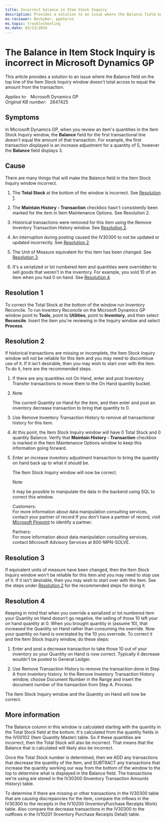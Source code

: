 ```yaml
---
title: Incorrect balance in Item Stock Inquiry
description: Provides a solution to an issue where the Balance field on the top line of the Item Stock Inquiry window doesn't total across to equal the amount from the transaction.
ms.reviewer: Beckyber, ppeterso
ms.topic: troubleshooting
ms.date: 03/13/2024
---
```

# The Balance in Item Stock Inquiry is incorrect in Microsoft Dynamics GP

This article provides a solution to an issue where the Balance field on the top line of the Item Stock Inquiry window doesn't total across to equal the amount from the transaction.

_Applies to:_ &nbsp; Microsoft Dynamics GP  
_Original KB number:_ &nbsp; 2647425

## Symptoms

In Microsoft Dynamics GP, when you review an item's quantities in the Item Stock Inquiry window, the **Balance** field for the first transactional line doesn't equal the amount of that transaction. For example, the first transaction displayed is an increase adjustment for a quantity of 5, however the **Balance** field displays 3.

## Cause

There are many things that will make the Balance field in the Item Stock Inquiry window incorrect.

1. The **Total Stock** at the bottom of the window is incorrect. See [Resolution 1](#resolution-1).

2. The **Maintain History - Transaction** checkbox hasn't consistently been marked for the item in Item Maintenance Options. See Resolution 2.

3. Historical transactions were removed for this item using the Remove Inventory Transaction History window. See [Resolution 2](#resolution-2).

4. An interruption during posting caused the IV30300 to not be updated or updated incorrectly. See [Resolution 2](#resolution-2).

5. The Unit of Measure equivalent for this item has been changed. See [Resolution 3](#resolution-3).

6. It's a serialized or lot numbered item and quantities were overridden to sell goods that weren't in the inventory. For example, you sold 10 of an item when you had 0 on hand. See [Resolution 4](#resolution-4).

## Resolution 1

To correct the Total Stock at the bottom of the window run Inventory Reconcile. To run Inventory Reconcile on the Microsoft Dynamics GP window point to **Tools**, point to **Utilities**, point to **Inventory**, and then select **Reconcile**. Insert the item you're reviewing in the Inquiry window and select **Process**.

## Resolution 2

If historical transactions are missing or incomplete, the Item Stock Inquiry window will not be reliable for this item and you may need to discontinue use of it. If it isn't desirable, then you may wish to start over with the item. To do it, here are the recommended steps.

1. If there are any quantities not On Hand, enter and post Inventory Transfer transactions to move them to the On Hand quantity bucket.

1. > [!NOTE]
   > The current Quantity on Hand for the item, and then enter and post an inventory decrease transaction to bring that quantity to 0.

1. Use Remove Inventory Transaction History to remove all transactional history for this item.

1. At this point, the Item Stock Inquiry window will have 0 Total Stock and 0 quantity Balance. Verify that **Maintain History - Transaction** checkbox is marked in the Item Maintenance Options window to keep this information going forward.

1. Enter an increase inventory adjustment transaction to bring the quantity on hand back up to what it should be.

    The Item Stock Inquiry window will now be correct.

    > [!NOTE]
    > It may be possible to manipulate the data in the backend using SQL to correct this window.

    Customers:  
    For more information about data manipulation consulting services, contact your partner of record If you don't have a partner of record, visit [Microsoft Pinpoint](https://www.microsoft.com/solution-providers/home) to identify a partner.

    Partners:  
    For more information about data manipulation consulting services, contact Microsoft Advisory Services at 800-MPN-SOLVE.

## Resolution 3

If equivalent units of measure have been changed, then the Item Stock Inquiry window won't be reliable for this item and you may need to stop use of it. If it isn't desirable, then you may wish to start over with the item. See the steps under [Resolution 2](#resolution-2) for the recommended steps for doing it.

## Resolution 4

Keeping in mind that when you override a serialized or lot numbered item your Quantity on Hand doesn't go negative, the selling of those 10 left your on hand quantity at 0. When you brought quantity in (assume 10), that increased the Quantity on Hand rather than consuming the override. Now your quantity on hand is overstated by the 10 you overrode. To correct it and the Item Stock Inquiry window, do these steps:

1. Enter and post a decrease transaction to take those 10 out of your inventory so your Quantity on Hand is now correct. Typically it decrease wouldn't be posted to General Ledger.

1. Use Remove Transaction History to remove the transaction done in Step A from inventory history. In the Remove Inventory Transaction History window, choose Document Number in the Range and insert the document number of the transaction from Step A. Process.

The Item Stock Inquiry window and the Quantity on Hand will now be correct.

## More information

The Balance column in this window is calculated starting with the quantity in the Total Stock field at the bottom. It's calculated from the quantity fields in the IV00102 (Item Quantity Master) table. So if these quantities are incorrect, then the Total Stock will also be incorrect. That means that the Balance that is calculated will likely also be incorrect.

Once the Total Stock number is determined, then we ADD any transactions that decrease the quantity of the item, and SUBTRACT any transactions that increase the quantity working our way from the bottom of the window to the top to determine what is displayed in the Balance field. The transactions we're using are stored in the IV30300 (Inventory Transaction Amounts History) table.

To determine if there are missing or other transactions in the IV30300 table that are causing discrepancies for the item, compare the inflows in the IV30300 to the receipts in the IV10200 (InventoryPurchase Receipts Work) table. Also compare the decrease transactions in the IV30300 to the outflows in the IV10201 (Inventory Purchase Receipts Detail) table.
